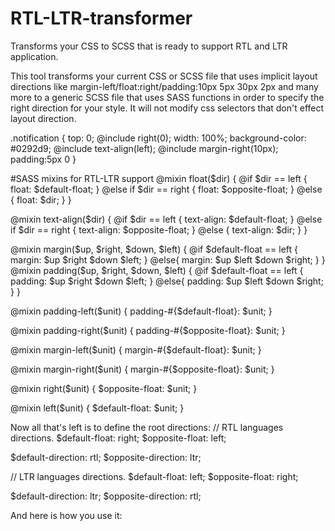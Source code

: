 # RTL-LTR-transformer
Transforms your CSS to SCSS that is ready to support RTL and LTR application.

This tool transforms your current CSS or SCSS file that uses implicit layout directions like margin-left/float:right/padding:10px 5px 30px 2px and many more to a generic SCSS file that uses SASS functions in order to specify the right direction for your style. It will not modify css selectors that don't effect layout direction.

.notification {
    top: 0;
@include right(0);
    width: 100%;
    background-color: #0292d9;
@include text-align(left);
@include margin-right(10px);
    padding:5px 0
}

#SASS mixins for RTL-LTR support
@mixin float($dir) {
  @if $dir == left {
    float: $default-float;
    } @else if $dir == right {
      float: $opposite-float;
    } @else {
      float: $dir;
  }
}

@mixin text-align($dir) {
  @if $dir == left {
    text-align: $default-float;
    } @else if $dir == right {
      text-align: $opposite-float;
    } @else {
      text-align: $dir;
  }
}

@mixin margin($up, $right, $down, $left) {
  @if $default-float == left {
    margin: $up $right $down $left;
  }
  @else{
      margin: $up $left $down $right;
  }
}
@mixin padding($up, $right, $down, $left) {
  @if $default-float == left {
    padding: $up $right $down $left;
  }
  @else{
      padding: $up $left $down $right;
  }
}

@mixin padding-left($unit) {
  padding-#{$default-float}: $unit;
}

@mixin padding-right($unit) {
  padding-#{$opposite-float}: $unit;
}


@mixin margin-left($unit) {
  margin-#{$default-float}: $unit;
}

@mixin margin-right($unit) {
  margin-#{$opposite-float}: $unit;
}

@mixin right($unit) {
 $opposite-float: $unit;
}

@mixin left($unit) {
 $default-float: $unit;
}

Now all that's left is to define the root directions:
// RTL languages directions.
$default-float:         right;
$opposite-float:         left;

$default-direction:       rtl;
$opposite-direction:      ltr;

// LTR languages directions.
$default-float:          left;
$opposite-float:        right;

$default-direction:       ltr;
$opposite-direction:      rtl;

And here is how you use it:

